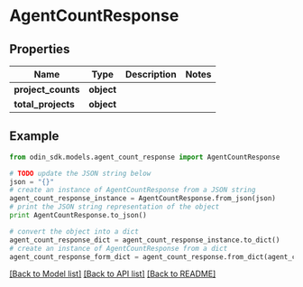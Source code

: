 # AgentCountResponse


## Properties

Name | Type | Description | Notes
------------ | ------------- | ------------- | -------------
**project_counts** | **object** |  | 
**total_projects** | **object** |  | 

## Example

```python
from odin_sdk.models.agent_count_response import AgentCountResponse

# TODO update the JSON string below
json = "{}"
# create an instance of AgentCountResponse from a JSON string
agent_count_response_instance = AgentCountResponse.from_json(json)
# print the JSON string representation of the object
print AgentCountResponse.to_json()

# convert the object into a dict
agent_count_response_dict = agent_count_response_instance.to_dict()
# create an instance of AgentCountResponse from a dict
agent_count_response_form_dict = agent_count_response.from_dict(agent_count_response_dict)
```
[[Back to Model list]](../README.md#documentation-for-models) [[Back to API list]](../README.md#documentation-for-api-endpoints) [[Back to README]](../README.md)


